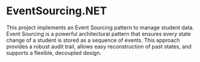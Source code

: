 # EventSourcing.NET
This project implements an Event Sourcing pattern to manage student data. Event Sourcing is a powerful architectural pattern that ensures every state change of a student is stored as a sequence of events. This approach provides a robust audit trail, allows easy reconstruction of past states, and supports a flexible, decoupled design.

